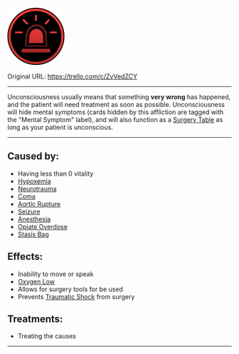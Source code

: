 ![tile019(1).png\|200](./Unconsciousness%20-%20Attachments/6718845db30472d958dd7ac3.png)

Original URL: https://trello.com/c/ZvVedZCY

---

Unconsciousness usually means that something **very wrong** has happened, and the patient will need treatment as soon as possible. Unconsciousness will hide mental symptoms (cards hidden by this affliction are tagged with the "Mental Symptom" label), and will also function as a [Surgery Table](../Items/Surgery%20Table.md)  as long as your patient is unconscious.

---

## Caused by:

- Having less than 0 vitality
- [Hypoxemia](../Blood/Hypoxemia.md)
- [Neurotrauma](Neurotrauma.md)
- [Coma](Coma.md)
- [Aortic Rupture](../Torso/Aortic%20Rupture.md)
- [Seizure](Seizure.md)
- [Anesthesia](../Torso/Anesthesia.md)
- [Opiate Overdose](Opiate%20Overdose.md)
- [Stasis Bag](../Items/Stasis%20Bag.md)

## Effects:

- Inability to move or speak
- [Oxygen Low](../Lungs/Oxygen%20Low.md)
- Allows for surgery tools for be used
- Prevents [Traumatic Shock](../Surgery/Traumatic%20Shock.md) from surgery

## Treatments:

- Treating the causes

---

